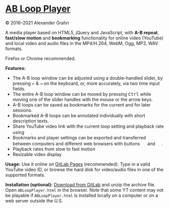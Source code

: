 # [AB Loop Player](https://agrahn.gitlab.io/ABLoopPlayer/)

© 2016–2021 Alexander Grahn

A media player based on HTML5, jQuery and JavaScript, with **A-B repeat**, **fast/slow motion** and **bookmarking** functionality for online video (YouTube) and local video and audio files in the MP4/H.264, WebM, Ogg, MP3, WAV formats.

Firefox or Chrome recommended.

**Features:**
- The A-B loop window can be adjusted using a double-handled slider, by pressing <kbd>&larr;</kbd> & <kbd>&rarr;</kbd> on the keyboard, or, more accurately, via two time input fields.
- The entire A-B loop window can be moved by pressing <kbd>Ctrl</kbd> while moving one of the slider handles with the mouse or the arrow keys.
- A-B loops can be saved as bookmarks for the current and for later sessions.
- Bookmarked A-B loops can be annotated individually with short description texts.
- Share YouTube video link with the current loop setting and playback rate using <kbd><img src="https://agrahn.gitlab.io/ABLoopPlayer/png/sharelink.png" width="16px"/></kbd>.
- Bookmarks and player settings can be exported and transferred between computers and different web browsers with buttons <kbd><img src="https://agrahn.gitlab.io/ABLoopPlayer/png/export.png" width="16px"/></kbd> and <kbd><img src="https://agrahn.gitlab.io/ABLoopPlayer/png/import.png" width="16px"/></kbd>.
- Playback rates from slow to fast motion
- Resizable video display

**Usage:** Use it online on [GitLab Pages](https://agrahn.gitlab.io/ABLoopPlayer/) (recommended): Type in a valid YouTube video ID, or browse the hard disk for video/audio files in one of the supported formats.

**Installation (optional):** [Download from GitLab](https://gitlab.com/agrahn/ABLoopPlayer/-/archive/master/ABLoopPlayer-master.zip) and unzip the archive file. Open `ABLoopPlayer.html` in the browser. Note that some YT content may not be playable if `ABLoopPlayer.html` is installed locally on a computer or on a web server outside the U.S.

